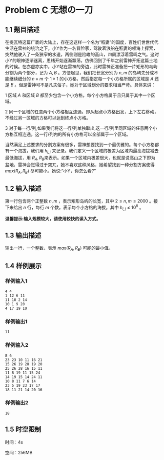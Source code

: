 # Problem C 无想の一刀

## 1.1 题目描述

在提瓦特这篇广袤的大陆上，存在这这样一个名为“稻妻”的国度，百姓们世世代代生活在雷神的统治之下。小Y作为一名冒险家，驾驶着浪船在稻妻的领海上探索，突然他驶入了一条狭窄的水道，两侧则是险峻的高山，四周漂浮着雷鸣之气。这时小Y的眼神逐渐迷离，思绪开始逐渐飘荡，仿佛回到了千年之前雷神开拓这篇土地的时候。在亦虚亦实中，小Y站在雷神的旁边，此时雷神正准备把一片矩形的岛屿分割为两个部分，记为 $A,B$ 。方便起见，我们把长宽分别为 $n,m$ 的岛屿先分成不能继续细分的 $n \times m$ 个 $1 \times 1$ 的小方格，然后指定每一个小方格所属的区域是 $A$ 还是 $B$ 。但是雷神可不是凡夫俗子，她对于区域划分的要求相当严苛。具体来讲：

1 区域 $A$ 和区域 $B$ 都至少包含一个小方格，每个小方格属于且只属于其中一个区域。

2 同一个区域的任意两个小方格相互连通。即从起点小方格出发，上下左右移动，不经过另一区域的方格可以达到终点小方格。

3 对于每一行/列,如果我们将这一行/列单独取出,这一行/列里同区域的任意两个小方格互相连通。这一行/列内的所有小方格可以全部属于一个区域。

当然满足上述要求的分割方案有很多，雷神想要找到一个最优雅的。每个小方格都有一个海拔，我们用 $h_{i,j}$ 来记录。我们定义一个区域的极差为区域内最高海拔减去最低海拔，用 $R_A,R_B$来表示。如果一个区域内极差很大，也就是说高山之下即为盆地，雷神会觉得过于突兀，她不喜欢这种风格，她希望找到一种分割方案使得 $max(R_A,R_B)$ 尽可能小。她说:“小Y，你怎么看?”

## 1.2 输入描述

第一行包含两个正整数 $n,m$ ，表示矩形岛屿的长宽，其中 $2 \leq n,m \leq 2000$ 。接下来给出 $n$ 行，每行 $m$ 个数。表示每个小方格的海拔。其中 $h_{i,j} \leq 10^9$ 。

**温馨提示:输入规模较大，请使用较快的读入方式。**

## 1.3 输出描述

输出一行，一个整数，表示 $max(R_A,R_B)$ 可能的最小值。

## 1.4 样例展示

### 样例输入1

```
4 4
1 12 6 11
11 10 2 14
10 1 9 20
4 17 19 10
```

### 样例输出1

```
11
```

### 样例输入2

```
8 6
23 23 10 11 16 21
15 26 19 28 19 20
25 26 28 16 15 11
11 8 19 11 15 24
14 19 15 14 24 11
10 8 11 7 6 14
23 5 19 23 17 17
18 11 21 14 20 16
```

### 样例输出2

```
18
```

## 1.5 时空限制

时间：4s

空间：256MB
